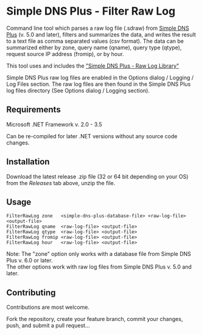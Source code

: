 # Simple DNS Plus - Filter Raw Log

Command line tool which parses a raw log file (.sdraw) from [Simple DNS Plus](http://simpledns.com) (v. 5.0 and later), filters and summarizes the data, and writes the result to a text file as comma separated values (csv format). The data can be summarized either by zone, query name (qname), query type (qtype), request source IP address (fromip), or by hour.

This tool uses and includes the ["Simple DNS Plus - Raw Log Library"](https://github.com/jhsoftware/SDNSRawLogDLL)

Simple DNS Plus raw log files are enabled in the Options dialog / Logging / Log Files section.
The raw log files are then found in the Simple DNS Plus log files directory (See Options dialog / Logging section). 

## Requirements

Microsoft .NET Framework v. 2.0 - 3.5

Can be re-compiled for later .NET versions without any source code changes.

## Installation

Download the latest release .zip file (32 or 64 bit depending on your OS) from the *Releases* tab above, unzip the file.

## Usage

```
FilterRawLog zone   <simple-dns-plus-database-file> <raw-log-file> <output-file>  
FilterRawLog qname  <raw-log-file> <output-file>  
FilterRawLog qtype  <raw-log-file> <output-file>  
FilterRawLog fromip <raw-log-file> <output-file>  
FilterRawLog hour   <raw-log-file> <output-file>
```

Note: The "zone" option only works with a database file from Simple DNS Plus v. 6.0 or later.  
The other options work with raw log files from Simple DNS Plus v. 5.0 and later.

## Contributing

Contributions are most welcome. 

Fork the repository, create your feature branch, commit your changes, push, and submit a pull request...

